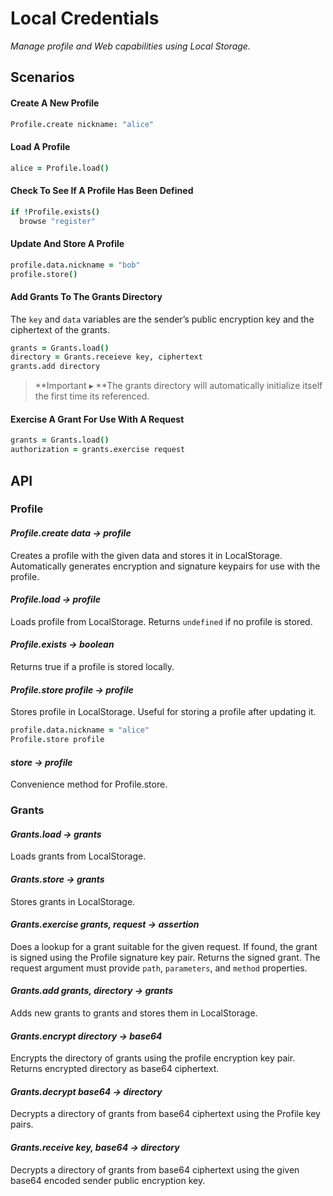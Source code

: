 # Local Credentials

_Manage profile and Web capabilities using Local Storage._

## Scenarios

#### Create A New Profile

```coffeescript
Profile.create nickname: "alice"
```

#### Load A Profile

```coffeescript
alice = Profile.load()
```

#### Check To See If A Profile Has Been Defined

```coffeescript
if !Profile.exists()
  browse "register"
```

#### Update And Store A Profile

```coffeescript
profile.data.nickname = "bob"
profile.store()
```

#### Add Grants To The Grants Directory

The `key` and `data` variables are the sender’s public encryption key and the ciphertext of the grants.

```coffeescript
grants = Grants.load()
directory = Grants.receieve key, ciphertext 
grants.add directory
```

> **Important ▸ **The grants directory will automatically initialize itself the first time its referenced.

#### Exercise A Grant For Use With A Request

```coffeescript
grants = Grants.load()
authorization = grants.exercise request
```

## API

### Profile

#### *Profile.create data → profile*

Creates a profile with the given data and stores it in LocalStorage. Automatically generates encryption and signature keypairs for use with the profile.

#### *Profile.load → profile*

Loads profile from LocalStorage. Returns `undefined` if no profile is stored.

#### *Profile.exists → boolean*

Returns true if a profile is stored locally.

#### *Profile.store profile → profile*

Stores profile in LocalStorage. Useful for storing a profile after updating it.

```coffeescript
profile.data.nickname = "alice"
Profile.store profile
```

#### *store → profile*

Convenience method for Profile.store.

### Grants

#### *Grants.load → grants*

Loads grants from LocalStorage.

#### *Grants.store → grants*

Stores grants in LocalStorage.

#### *Grants.exercise grants, request → assertion*

Does a lookup for a grant suitable for the given request. If found, the grant is signed using the Profile signature key pair. Returns the signed grant. The request argument must provide `path`, `parameters`, and `method` properties.

#### *Grants.add grants, directory → grants*

Adds new grants to grants and stores them in LocalStorage.

#### *Grants.encrypt directory → base64*

Encrypts the directory of grants using the profile encryption key pair. Returns encrypted directory as base64 ciphertext.

#### *Grants.decrypt base64 → directory*

Decrypts a directory of grants from base64 ciphertext using the Profile key pairs.

#### *Grants.receive key, base64 → directory*

Decrypts a directory of grants from base64 ciphertext using the given base64 encoded sender public encryption key.